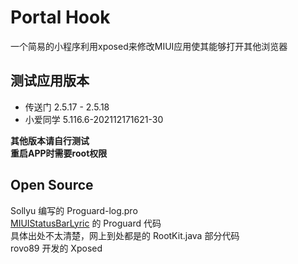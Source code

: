 # Portal Hook
一个简易的小程序利用xposed来修改MIUI应用使其能够打开其他浏览器  
## 测试应用版本
- 传送门 2.5.17 - 2.5.18
- 小爱同学 5.116.6-202112171621-30

**其他版本请自行测试**  
**重启APP时需要root权限**

## Open Source
Sollyu 编写的 Proguard-log.pro  
[MIUIStatusBarLyric](https://github.com/577fkj/MIUIStatusBarLyric) 的 Proguard 代码  
具体出处不太清楚，网上到处都是的 RootKit.java 部分代码  
rovo89 开发的 Xposed
